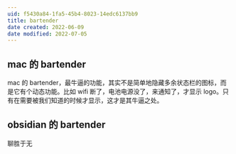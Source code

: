 ```yaml
---
uid: f5430a84-1fa5-45b4-8023-14edc6137bb9
title: bartender
date created: 2022-06-09
date modified: 2022-07-05
---
```


## mac 的 bartender

mac 的 bartender，最牛逼的功能，其实不是简单地隐藏多余状态栏的图标，而是它有个动态功能。比如 wifi 断了，电池电源没了，来通知了，才显示 logo。只有在需要被我们知道的时候才显示，这才是其牛逼之处。

## obsidian 的 bartender

聊胜于无
